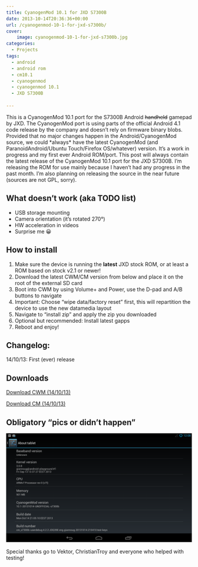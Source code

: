 ```yaml
---
title: CyanogenMod 10.1 for JXD S7300B
date: 2013-10-14T20:36:36+00:00
url: /cyanogenmod-10-1-for-jxd-s7300b/
cover:
    image: cyanogenmod-10-1-for-jxd-s7300b.jpg
categories:
  - Projects
tags:
  - android
  - android rom
  - cm10.1
  - cyanogenmod
  - cyanogenmod 10.1
  - JXD S7300B

---
```

This is a CyanogenMod 10.1 port for the S7300B Android <del>handheld</del> gamepad by JXD. The CyanogenMod port is using parts of the official Android 4.1 code release by the company and doesn&#8217;t rely on firmware binary blobs. Provided that no major changes happen in the Android/CyanogenMod source, we could \*always\* have the latest CyanogenMod (and ParanoidAndroid/Ubuntu Touch/Firefox OS/whatever) version. It&#8217;s a work in progress and my first ever Android ROM/port. This post will always contain the latest release of the CyanogenMod 10.1 port for the JXD S7300B. I&#8217;m releasing the ROM for use mainly because I haven&#8217;t had any progress in the past month. I&#8217;m also planning on releasing the source in the near future (sources are not GPL, sorry).

## What doesn&#8217;t work (aka TODO list)

  * USB storage mounting
  * Camera orientation (it&#8217;s rotated 270&deg;)
  * HW acceleration in videos
  * Surprise me 😀

## How to install

  1. Make sure the device is running the **latest** JXD stock ROM, or at least a ROM based on stock v2.1 or newer!
  2. Download the latest CWM/CM version from below and place it on the root of the external SD card
  3. Boot into CWM by using Volume+ and Power, use the D-pad and A/B buttons to navigate
  4. Important: Choose &#8220;wipe data/factory reset&#8221; first, this will repartition the device to use the new datamedia layout
  5. Navigate to &#8220;install zip&#8221; and apply the zip you downloaded
  6. Optional but recommended: Install latest gapps
  7. Reboot and enjoy!

## Changelog:

14/10/13: First (ever) release

## Downloads

<a href="http://downloads.giannoug.gr/JXD%20S7300B%20CM10.1/14-10-13/uImage_recovery" title="CyanogenMod 10.1 for JXD S7300B" class="broken_link" rel="nofollow">Download CWM (14/10/13)</a>

<a href="http://downloads.giannoug.gr/JXD%20S7300B%20CM10.1/14-10-13/cm_s7300b-ota-eng.giannoug.zip" title="ClockWorkMod recovery for JXD S7300B" class="broken_link" rel="nofollow">Download CM (14/10/13)</a>

## Obligatory &#8220;pics or didn&#8217;t happen&#8221;

![CyanogenMod 10.1 for JXD S7300B](Screenshot_2013-10-15-00-08-51.png)

Special thanks go to Vektor, ChristianTroy and everyone who helped with testing!

